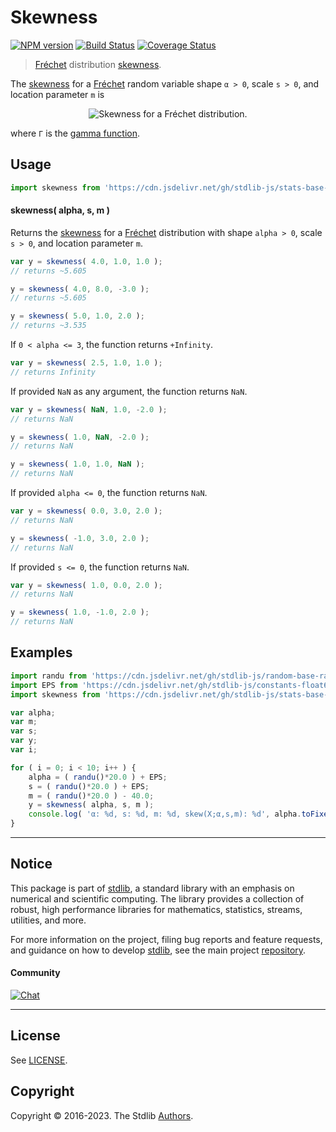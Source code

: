 <!--

@license Apache-2.0

Copyright (c) 2018 The Stdlib Authors.

Licensed under the Apache License, Version 2.0 (the "License");
you may not use this file except in compliance with the License.
You may obtain a copy of the License at

   http://www.apache.org/licenses/LICENSE-2.0

Unless required by applicable law or agreed to in writing, software
distributed under the License is distributed on an "AS IS" BASIS,
WITHOUT WARRANTIES OR CONDITIONS OF ANY KIND, either express or implied.
See the License for the specific language governing permissions and
limitations under the License.

-->

# Skewness

[![NPM version][npm-image]][npm-url] [![Build Status][test-image]][test-url] [![Coverage Status][coverage-image]][coverage-url] <!-- [![dependencies][dependencies-image]][dependencies-url] -->

> [Fréchet][frechet-distribution] distribution [skewness][skewness].

<!-- Section to include introductory text. Make sure to keep an empty line after the intro `section` element and another before the `/section` close. -->

<section class="intro">

The [skewness][skewness] for a [Fréchet][frechet-distribution] random variable shape `α > 0`, scale `s > 0`, and location parameter `m` is

<!-- <equation class="equation" label="eq:frechet_skewness" align="center" raw="\operatorname{skew} = \begin{cases} {\frac{\Gamma \left(1-{\frac{3}{\alpha }}\right)-3\Gamma \left(1-{\frac{2}{\alpha }}\right)\Gamma \left(1-{\frac{1}{\alpha }}\right)+2\Gamma^{3}\left(1-{\frac{1}{\alpha }}\right)}{{\sqrt{\left(\Gamma \left(1-{\frac{2}{\alpha }}\right)-\Gamma^{2}\left(1-{\frac{1}{\alpha }}\right)\right)^{3}}}}} & \text{ for }\alpha > 3\\\ \infty & \text{ otherwise }\end{cases}" alt="Skewness for a Fréchet distribution."> -->

<div class="equation" align="center" data-raw-text="\operatorname{skew} = \begin{cases} {\frac{\Gamma \left(1-{\frac{3}{\alpha }}\right)-3\Gamma \left(1-{\frac{2}{\alpha }}\right)\Gamma \left(1-{\frac{1}{\alpha }}\right)+2\Gamma^{3}\left(1-{\frac{1}{\alpha }}\right)}{{\sqrt{\left(\Gamma \left(1-{\frac{2}{\alpha }}\right)-\Gamma^{2}\left(1-{\frac{1}{\alpha }}\right)\right)^{3}}}}} &amp; \text{ for }\alpha &gt; 3\\\ \infty &amp; \text{ otherwise }\end{cases}" data-equation="eq:frechet_skewness">
    <img src="https://cdn.jsdelivr.net/gh/stdlib-js/stdlib@591cf9d5c3a0cd3c1ceec961e5c49d73a68374cb/lib/node_modules/@stdlib/stats/base/dists/frechet/skewness/docs/img/equation_frechet_skewness.svg" alt="Skewness for a Fréchet distribution.">
    <br>
</div>

<!-- </equation> -->

where `Γ` is the [gamma function][gamma-function].

</section>

<!-- /.intro -->

<!-- Package usage documentation. -->



<section class="usage">

## Usage

```javascript
import skewness from 'https://cdn.jsdelivr.net/gh/stdlib-js/stats-base-dists-frechet-skewness@deno/mod.js';
```

#### skewness( alpha, s, m )

Returns the [skewness][skewness] for a [Fréchet][frechet-distribution] distribution with shape `alpha > 0`, scale `s > 0`, and location parameter `m`.

```javascript
var y = skewness( 4.0, 1.0, 1.0 );
// returns ~5.605

y = skewness( 4.0, 8.0, -3.0 );
// returns ~5.605

y = skewness( 5.0, 1.0, 2.0 );
// returns ~3.535
```

If `0 < alpha <= 3`, the function returns `+Infinity`.

```javascript
var y = skewness( 2.5, 1.0, 1.0 );
// returns Infinity
```

If provided `NaN` as any argument, the function returns `NaN`.

```javascript
var y = skewness( NaN, 1.0, -2.0 );
// returns NaN

y = skewness( 1.0, NaN, -2.0 );
// returns NaN

y = skewness( 1.0, 1.0, NaN );
// returns NaN
```

If provided `alpha <= 0`, the function returns `NaN`.

```javascript
var y = skewness( 0.0, 3.0, 2.0 );
// returns NaN

y = skewness( -1.0, 3.0, 2.0 );
// returns NaN
```

If provided `s <= 0`, the function returns `NaN`.

```javascript
var y = skewness( 1.0, 0.0, 2.0 );
// returns NaN

y = skewness( 1.0, -1.0, 2.0 );
// returns NaN
```

</section>

<!-- /.usage -->

<!-- Package usage notes. Make sure to keep an empty line after the `section` element and another before the `/section` close. -->

<section class="notes">

</section>

<!-- /.notes -->

<!-- Package usage examples. -->

<section class="examples">

## Examples

<!-- eslint no-undef: "error" -->

```javascript
import randu from 'https://cdn.jsdelivr.net/gh/stdlib-js/random-base-randu@deno/mod.js';
import EPS from 'https://cdn.jsdelivr.net/gh/stdlib-js/constants-float64-eps@deno/mod.js';
import skewness from 'https://cdn.jsdelivr.net/gh/stdlib-js/stats-base-dists-frechet-skewness@deno/mod.js';

var alpha;
var m;
var s;
var y;
var i;

for ( i = 0; i < 10; i++ ) {
    alpha = ( randu()*20.0 ) + EPS;
    s = ( randu()*20.0 ) + EPS;
    m = ( randu()*20.0 ) - 40.0;
    y = skewness( alpha, s, m );
    console.log( 'α: %d, s: %d, m: %d, skew(X;α,s,m): %d', alpha.toFixed( 4 ), s.toFixed( 4 ), m.toFixed( 4 ), y.toFixed( 4 ) );
}
```

</section>

<!-- /.examples -->

<!-- Section to include cited references. If references are included, add a horizontal rule *before* the section. Make sure to keep an empty line after the `section` element and another before the `/section` close. -->

<section class="references">

</section>

<!-- /.references -->

<!-- Section for related `stdlib` packages. Do not manually edit this section, as it is automatically populated. -->

<section class="related">

</section>

<!-- /.related -->

<!-- Section for all links. Make sure to keep an empty line after the `section` element and another before the `/section` close. -->


<section class="main-repo" >

* * *

## Notice

This package is part of [stdlib][stdlib], a standard library with an emphasis on numerical and scientific computing. The library provides a collection of robust, high performance libraries for mathematics, statistics, streams, utilities, and more.

For more information on the project, filing bug reports and feature requests, and guidance on how to develop [stdlib][stdlib], see the main project [repository][stdlib].

#### Community

[![Chat][chat-image]][chat-url]

---

## License

See [LICENSE][stdlib-license].


## Copyright

Copyright &copy; 2016-2023. The Stdlib [Authors][stdlib-authors].

</section>

<!-- /.stdlib -->

<!-- Section for all links. Make sure to keep an empty line after the `section` element and another before the `/section` close. -->

<section class="links">

[npm-image]: http://img.shields.io/npm/v/@stdlib/stats-base-dists-frechet-skewness.svg
[npm-url]: https://npmjs.org/package/@stdlib/stats-base-dists-frechet-skewness

[test-image]: https://github.com/stdlib-js/stats-base-dists-frechet-skewness/actions/workflows/test.yml/badge.svg?branch=main
[test-url]: https://github.com/stdlib-js/stats-base-dists-frechet-skewness/actions/workflows/test.yml?query=branch:main

[coverage-image]: https://img.shields.io/codecov/c/github/stdlib-js/stats-base-dists-frechet-skewness/main.svg
[coverage-url]: https://codecov.io/github/stdlib-js/stats-base-dists-frechet-skewness?branch=main

<!--

[dependencies-image]: https://img.shields.io/david/stdlib-js/stats-base-dists-frechet-skewness.svg
[dependencies-url]: https://david-dm.org/stdlib-js/stats-base-dists-frechet-skewness/main

-->

[chat-image]: https://img.shields.io/gitter/room/stdlib-js/stdlib.svg
[chat-url]: https://gitter.im/stdlib-js/stdlib/

[stdlib]: https://github.com/stdlib-js/stdlib

[stdlib-authors]: https://github.com/stdlib-js/stdlib/graphs/contributors

[umd]: https://github.com/umdjs/umd
[es-module]: https://developer.mozilla.org/en-US/docs/Web/JavaScript/Guide/Modules

[deno-url]: https://github.com/stdlib-js/stats-base-dists-frechet-skewness/tree/deno
[umd-url]: https://github.com/stdlib-js/stats-base-dists-frechet-skewness/tree/umd
[esm-url]: https://github.com/stdlib-js/stats-base-dists-frechet-skewness/tree/esm
[branches-url]: https://github.com/stdlib-js/stats-base-dists-frechet-skewness/blob/main/branches.md

[stdlib-license]: https://raw.githubusercontent.com/stdlib-js/stats-base-dists-frechet-skewness/main/LICENSE

[frechet-distribution]: https://en.wikipedia.org/wiki/Fr%C3%A9chet_distribution

[gamma-function]: https://en.wikipedia.org/wiki/Gamma_function

[skewness]: https://en.wikipedia.org/wiki/Skewness

</section>

<!-- /.links -->
